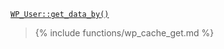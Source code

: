 <p><code><a href="https://developer.wordpress.org/reference/classes/wp_user/get_data_by/">WP_User::get_data_by()</a></code></p>

<blockquote>

{% include functions/wp_cache_get.md %}

</blockquote>
